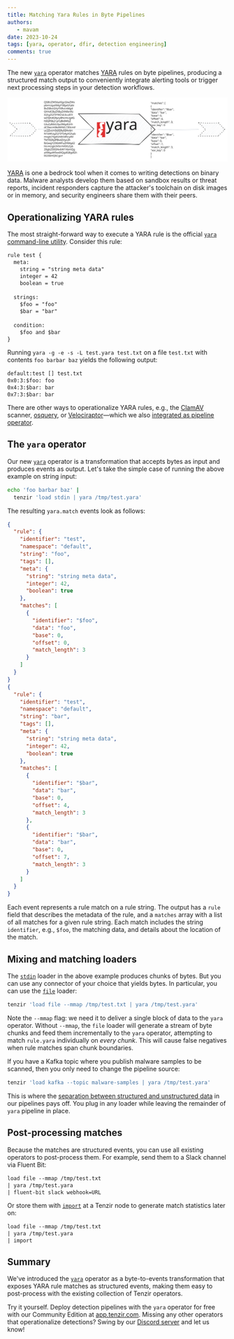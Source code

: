 ```yaml
---
title: Matching Yara Rules in Byte Pipelines
authors:
   - mavam
date: 2023-10-24
tags: [yara, operator, dfir, detection engineering]
comments: true
---
```


The new [`yara`][yara-operator] operator matches [YARA][yara] rules on byte
pipelines, producing a structured match output to conveniently integrate
alerting tools or trigger next processing steps in your detection workflows.

[yara]: https://virustotal.github.io/yara/
[yara-operator]: /next/operators/transformations/yara

![Yara Operator](yara-operator.excalidraw.svg)

<!--truncate-->

[YARA][yara] is one a bedrock tool when it comes to writing detections on binary
data. Malware analysts develop them based on sandbox results or threat reports,
incident responders capture the attacker's toolchain on disk images or in
memory, and security engineers share them with their peers.

## Operationalizing YARA rules

The most straight-forward way to execute a YARA rule is the official [`yara`
command-line utility](https://yara.readthedocs.io/en/stable/commandline.html).
Consider this rule:

```
rule test {
  meta:
    string = "string meta data"
    integer = 42
    boolean = true

  strings:
    $foo = "foo"
    $bar = "bar"

  condition:
    $foo and $bar
}
```

Running `yara -g -e -s -L test.yara test.txt` on a file `test.txt` with contents
`foo barbar baz` yields the following output:

```
default:test [] test.txt
0x0:3:$foo: foo
0x4:3:$bar: bar
0x7:3:$bar: bar
```

There are other ways to operationalize YARA rules, e.g., the
[ClamAV](https://www.clamav.net/) scanner,
[osquery](https://osquery.readthedocs.io/en/stable/deployment/yara/), or
[Velociraptor](https://docs.velociraptor.app/vql_reference/plugin/yara/)—which
we also [integrated as pipeline
operator](/blog/integrating-velociraptor-into-tenzir-pipelines).

## The `yara` operator

Our new [`yara`](/operators/transformations/yara) operator is a transformation
that accepts bytes as input and produces events as output. Let's take the simple
case of running the above example on string input:

```bash
echo 'foo barbar baz' |
  tenzir 'load stdin | yara /tmp/test.yara'
```

The resulting `yara.match` events look as follows:

```json
{
  "rule": {
    "identifier": "test",
    "namespace": "default",
    "string": "foo",
    "tags": [],
    "meta": {
      "string": "string meta data",
      "integer": 42,
      "boolean": true
    },
    "matches": [
      {
        "identifier": "$foo",
        "data": "foo",
        "base": 0,
        "offset": 0,
        "match_length": 3
      }
    ]
  }
}
{
  "rule": {
    "identifier": "test",
    "namespace": "default",
    "string": "bar",
    "tags": [],
    "meta": {
      "string": "string meta data",
      "integer": 42,
      "boolean": true
    },
    "matches": [
      {
        "identifier": "$bar",
        "data": "bar",
        "base": 0,
        "offset": 4,
        "match_length": 3
      },
      {
        "identifier": "$bar",
        "data": "bar",
        "base": 0,
        "offset": 7,
        "match_length": 3
      }
    ]
  }
}
```

Each event represents a rule match on a rule string. The output has a `rule`
field that describes the metadata of the rule, and a `matches` array with a list
of all matches for a given rule string. Each match includes the string
`identifier`, e.g., `$foo`, the matching data, and details about the location of
the match.

## Mixing and matching loaders

The [`stdin`](/connectors/stdin) loader in the above example produces chunks of
bytes. But you can use any connector of your choice that yields bytes. In
particular, you can use the [`file`](/connectors/file) loader:

```bash
tenzir 'load file --mmap /tmp/test.txt | yara /tmp/test.yara'
```

Note the `--mmap` flag: we need it to deliver a single block of data to the
`yara` operator. Without `--mmap`, the `file` loader will generate a stream of
byte chunks and feed them incrementally to the `yara` operator, attempting to
match `rule.yara` individually on *every chunk*. This will cause false negatives
when rule matches span chunk boundaries.

If you have a Kafka topic where you publish malware samples to be scanned, then
you only need to change the pipeline source:

```bash
tenzir 'load kafka --topic malware-samples | yara /tmp/test.yara'
```

This is where the [separation between structured and unstructured
data][separation-of-concerns] in our pipelines pays off. You plug in any loader
while leaving the remainder of `yara` pipeline in place.

[separation-of-concerns]: /blog/five-design-principles-for-building-a-data-pipeline-engine#p1-separation-of-concerns

## Post-processing matches

Because the matches are structured events, you can use all existing operators to
post-process them. For example, send them to a Slack channel via Fluent Bit:

```
load file --mmap /tmp/test.txt
| yara /tmp/test.yara
| fluent-bit slack webhook=URL
```

Or store them with [`import`](/operators/sinks/import) at a Tenzir node to
generate match statistics later on:

```
load file --mmap /tmp/test.txt
| yara /tmp/test.yara
| import
```

## Summary

We've introduced the [`yara`][yara-operator] operator as a byte-to-events
transformation that exposes YARA rule matches as structured events, making them
easy to post-process with the existing collection of Tenzir operators.

Try it yourself. Deploy detection pipelines with the `yara` operator for free
with our Community Edition at [app.tenzir.com](https://app.tenzir.com). Missing
any other operators that operationalize detections? Swing by our [Discord
server](/discord) and let us know!
